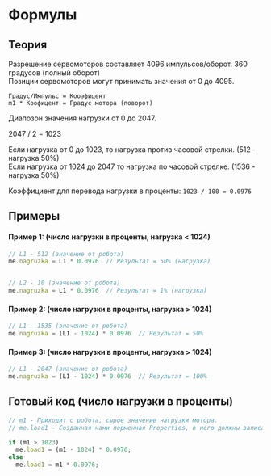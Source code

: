 # Формулы

## Теория

Разрешение сервомоторов составляет 4096 импульсов/оборот. 360 градусов (полный оборот)\
Позиции сервомоторов могут принимать значения от 0 до 4095.

`Градус/Импульс = Кооэфицент`\
`m1 * Коофицент = Градус мотора (поворот)`

Диапозон значения нагрузки от 0 до 2047.

2047 / 2 = 1023

Если нагрузка от 0 до 1023, то нагрузка против часовой стрелки. (512 - нагрузка 50%)\
Если нагрузка от 1024 до 2047 то нагрузка по часовой стрелке. (1536 - нагрузка 50%)

Коэффициент для перевода нагрузки в проценты: `1023 / 100 = 0.0976`

## Примеры

#### Пример 1: (число нагрузки в проценты, нагрузка < 1024)

```js
// L1 - 512 (значение от робота)
me.nagruzka = L1 * 0.0976  // Результат = 50% (нагрузка)


// L2 - 10 (значение от робота)
me.nagruzka = L1 * 0.0976  // Результат = 1% (нагрузка)
```

#### Пример 2: (число нагрузки в проценты, нагрузка > 1024)

```js
// L1 - 1535 (значение от робота)
me.nagruzka = (L1 - 1024) * 0.0976  // Результат = 50%
```

#### Пример 3: (число нагрузки в проценты, нагрузка > 1024)

```js
// L1 - 2047 (значение от робота)
me.nagruzka = (L1 - 1024) * 0.0976  // Результат = 100%
```

## Готовый код (число нагрузки в проценты)

```js
// m1 - Приходит с робота, сырое значение нагрузки мотора.
// me.load1 - Созданная нами перменная Properties, в него должны записать проценты нагрузки.

if (m1 > 1023)
  me.load1 = (m1 - 1024) * 0.0976;
else
  me.load1 = m1 * 0.0976;
```

